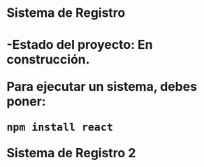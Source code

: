 <h1> Sistema de Registro<h1>

-Estado del proyecto: En construcción.

Para ejecutar un sistema, debes poner:

```npm install react```  

Sistema de Registro 2
